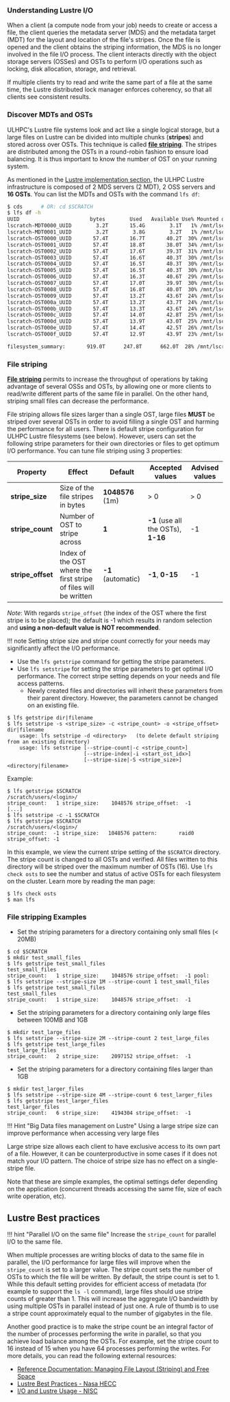 ### Understanding Lustre I/O

When a client (a compute node from your job) needs to create or access a file, the client queries the metadata server (MDS) and the metadata target (MDT) for the layout and location of the file's stripes. Once the file is opened and the client obtains the striping information, the MDS is no longer involved in the file I/O process. The client interacts directly with the object storage servers (OSSes) and OSTs to perform I/O operations such as locking, disk allocation, storage, and retrieval.

If multiple clients try to read and write the same part of a file at the same time, the Lustre distributed lock manager enforces coherency, so that all clients see consistent results.

### Discover MDTs and OSTs

ULHPC's Lustre file systems look and act like a single logical storage, but a large files on Lustre can be divided into multiple chunks (**stripes**) and stored across over OSTs.
This technique is called [**file striping**](https://en.wikipedia.org/wiki/Data_striping).
The stripes are distributed among the OSTs in a round-robin fashion to ensure load balancing.
It is thus important to know the number of OST on your running system.

As mentioned in the [Lustre implementation section](lustre.md#storage-system-implementation), the ULHPC Lustre infrastructure is composed of 2 MDS servers (2 MDT), 2 OSS servers and **16 OSTs**.
You can list the MDTs and OSTs with the command `lfs df`:

```bash
$ cds      # OR: cd $SCRATCH
$ lfs df -h
UUID                       bytes        Used   Available Use% Mounted on
lscratch-MDT0000_UUID        3.2T       15.4G        3.1T   1% /mnt/lscratch[MDT:0]
lscratch-MDT0001_UUID        3.2T        3.8G        3.2T   1% /mnt/lscratch[MDT:1]
lscratch-OST0000_UUID       57.4T       16.7T       40.2T  30% /mnt/lscratch[OST:0]
lscratch-OST0001_UUID       57.4T       18.8T       38.0T  34% /mnt/lscratch[OST:1]
lscratch-OST0002_UUID       57.4T       17.6T       39.3T  31% /mnt/lscratch[OST:2]
lscratch-OST0003_UUID       57.4T       16.6T       40.3T  30% /mnt/lscratch[OST:3]
lscratch-OST0004_UUID       57.4T       16.5T       40.3T  30% /mnt/lscratch[OST:4]
lscratch-OST0005_UUID       57.4T       16.5T       40.3T  30% /mnt/lscratch[OST:5]
lscratch-OST0006_UUID       57.4T       16.3T       40.6T  29% /mnt/lscratch[OST:6]
lscratch-OST0007_UUID       57.4T       17.0T       39.9T  30% /mnt/lscratch[OST:7]
lscratch-OST0008_UUID       57.4T       16.8T       40.0T  30% /mnt/lscratch[OST:8]
lscratch-OST0009_UUID       57.4T       13.2T       43.6T  24% /mnt/lscratch[OST:9]
lscratch-OST000a_UUID       57.4T       13.2T       43.7T  24% /mnt/lscratch[OST:10]
lscratch-OST000b_UUID       57.4T       13.3T       43.6T  24% /mnt/lscratch[OST:11]
lscratch-OST000c_UUID       57.4T       14.0T       42.8T  25% /mnt/lscratch[OST:12]
lscratch-OST000d_UUID       57.4T       13.9T       43.0T  25% /mnt/lscratch[OST:13]
lscratch-OST000e_UUID       57.4T       14.4T       42.5T  26% /mnt/lscratch[OST:14]
lscratch-OST000f_UUID       57.4T       12.9T       43.9T  23% /mnt/lscratch[OST:15]

filesystem_summary:       919.0T      247.8T      662.0T  28% /mnt/lscratch
```


### File striping

**[File striping]((https://en.wikipedia.org/wiki/Data_striping).)** permits to increase the throughput of operations by taking advantage of several OSSs and OSTs, by allowing one or more clients to read/write different parts of the same file in parallel. On the other hand, striping small files can decrease the performance.

File striping allows file sizes larger than a single OST, large files **MUST** be striped over several OSTs in order to avoid filling a single OST and harming the performance for all users.
There is default stripe configuration for ULHPC Lustre filesystems (see below).
However, users can set the following stripe parameters for their own directories or files to get optimum I/O performance.
You can tune file striping using 3 properties:

| Property          | Effect                                                           | Default            | Accepted values                     | Advised values |
|-------------------|------------------------------------------------------------------|--------------------|-------------------------------------|----------------|
| **stripe_size**   | Size of the file stripes in bytes                                | **1048576** (1m)   | > 0                                 | > 0            |
| **stripe_count**  | Number of OST to stripe across                                   | **1**              | **-1** (use all the OSTs), **1-16** | -1             |
| **stripe_offset** | Index of the OST where the first stripe of files will be written | **-1** (automatic) | **-1**, **0-15**                    | -1             |

_Note_: With regards `stripe_offset` (the index of the OST where the first stripe is to be placed); the default is -1 which results in random selection and **using a non-default value is NOT recommended**.

!!! note
    Setting stripe size and stripe count correctly for your needs may significantly affect the I/O performance.

* Use the `lfs getstripe` command for getting the stripe parameters.
* Use `lfs setstripe` for setting the stripe parameters to get optimal I/O performance. The correct stripe setting depends on your needs and file access patterns.
    - Newly created files and directories will inherit these parameters from their parent directory. However, the parameters cannot be changed on an existing file.


```console
$ lfs getstripe dir|filename
$ lfs setstripe -s <stripe_size> -c <stripe_count> -o <stripe_offset> dir|filename
    usage: lfs setstripe -d <directory>   (to delete default striping from an existing directory)
    usage: lfs setstripe [--stripe-count|-c <stripe_count>]
                         [--stripe-index|-i <start_ost_idx>]
                         [--stripe-size|-S <stripe_size>]  <directory|filename>
```

Example:

```console
$ lfs getstripe $SCRATCH
/scratch/users/<login>/
stripe_count:   1 stripe_size:    1048576 stripe_offset:  -1
[...]
$ lfs setstripe -c -1 $SCRATCH
$ lfs getstripe $SCRATCH
/scratch/users/<login>/
stripe_count:  -1 stripe_size:   1048576 pattern:       raid0 stripe_offset: -1
```

In this example, we view the current stripe setting of the `$SCRATCH` directory. The stripe count is changed to all OSTs and verified.
All files written to this directory will be striped over the maximum number of OSTs (16).
Use `lfs check osts` to see the number and status of active OSTs for each filesystem on the cluster. Learn more by reading the man page:

```console
$ lfs check osts
$ man lfs
```

### File stripping Examples

* Set the striping parameters for a directory containing only small files (< 20MB)

```console
$ cd $SCRATCH
$ mkdir test_small_files
$ lfs getstripe test_small_files
test_small_files
stripe_count:   1 stripe_size:    1048576 stripe_offset:  -1 pool:
$ lfs setstripe --stripe-size 1M --stripe-count 1 test_small_files
$ lfs getstripe test_small_files
test_small_files
stripe_count:   1 stripe_size:    1048576 stripe_offset:  -1
```

* Set the striping parameters for a directory containing only large files between 100MB and 1GB

```console
$ mkdir test_large_files
$ lfs setstripe --stripe-size 2M --stripe-count 2 test_large_files
$ lfs getstripe test_large_files
test_large_files
stripe_count:   2 stripe_size:    2097152 stripe_offset:  -1
```

* Set the striping parameters for a directory containing files larger than 1GB

```console
$ mkdir test_larger_files
$ lfs setstripe --stripe-size 4M --stripe-count 6 test_larger_files
$ lfs getstripe test_larger_files
test_larger_files
stripe_count:   6 stripe_size:    4194304 stripe_offset:  -1
```

!!! Hint "Big Data files management on Lustre"
    Using a large stripe size can improve performance when accessing very large files

Large stripe size allows each client to have exclusive access to its own part of a file. However, it can be counterproductive in some cases if it does not match your I/O pattern. The choice of stripe size has no effect on a single-stripe file.


Note that these are simple examples, the optimal settings defer depending on the application (concurrent threads accessing the same file, size of each write operation, etc).

## Lustre Best practices

!!! hint "Parallel I/O on the same file"
    Increase the `stripe_count` for parallel I/O to the same file.

When multiple processes are writing blocks of data to the same file in parallel, the I/O performance for large files will improve when the `stripe_count` is set to a larger value. The stripe count sets the number of OSTs to which the file will be written. By default, the stripe count is set to 1. While this default setting provides for efficient access of metadata (for example to support the `ls -l` command), large files should use stripe counts of greater than 1. This will increase the aggregate I/O bandwidth by using multiple OSTs in parallel instead of just one. A rule of thumb is to use a stripe count approximately equal to the number of gigabytes in the file.

Another good practice is to make the stripe count be an integral factor of the number of processes performing the write in parallel, so that you achieve load balance among the OSTs. For example, set the stripe count to 16 instead of 15 when you have 64 processes performing the writes.
For more details, you can read the following external resources:

* [Reference Documentation:  Managing File Layout (Striping) and Free Space](https://doc.lustre.org/lustre_manual.xhtml#managingstripingfreespace)
* [Lustre Best Practices - Nasa HECC](http://www.nas.nasa.gov/hecc/support/kb/lustre-best-practices_226.html)
* [I/O and Lustre Usage - NISC](https://www.nics.tennessee.edu/computing-resources/file-systems/io-lustre-tips)
